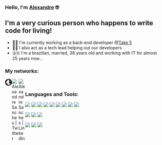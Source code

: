 ### Hello, I'm [Alexandre][website] 🤓

## I'm a very curious person who happens to write code for living!
- 👨‍💻 I'm currently working as a back-end developer @[Take 5][take5]
- 🕵️‍♂️ I also act as a tech lead helping out our developers
- 🇧🇷 I'm a brazilian, married, 38 years old and working with IT for almost 25 years now...

### My networks:

[<img align="left" alt="alexandresanches.dev" width="22px" src="https://raw.githubusercontent.com/iconic/open-iconic/master/svg/globe.svg" />][website]
[<img align="left" alt="Alexandre Sanches | Twitter" width="22px" src="https://cdn.jsdelivr.net/npm/simple-icons@v3/icons/twitter.svg" />][twitter]
[<img align="left" alt="Alexandre Sanches | LinkedIn" width="22px" src="https://cdn.jsdelivr.net/npm/simple-icons@v3/icons/linkedin.svg" />][linkedin]

<br />

### Languages and Tools:
![](https://img.shields.io/badge/CODE-Python-brightgreen)
![](https://img.shields.io/badge/CODE-PHP-green)
![](https://img.shields.io/badge/CODE-Delphi-yellowgreen)
![](https://img.shields.io/badge/CODE-PL--SQL-blue)
![](https://img.shields.io/badge/CODE-Javascript-lightgrey)
![](https://img.shields.io/badge/Code-VueJS-informational?style=flat&logo=vue.js&logoColor=white&color=4FC08D)
![](https://img.shields.io/badge/Code-Node.js-informational?style=flat&logo=node.js&logoColor=white&color=339933)
![](https://img.shields.io/badge/Code-HTML-informational?style=flat&logo=html5&logoColor=white&color=E34F26)
![](https://img.shields.io/badge/Code-CSS-informational?style=flat&logo=css3&logoColor=white&color=1572B6)

![](https://img.shields.io/badge/Cloud-Firebase-informational?style=flat&logo=firebase&logoColor=white&color=FFCA28)
![](https://img.shields.io/badge/Cloud-AWS-informational?style=flat&logo=amazon-aws&logoColor=white&color=232F3E)
![](https://img.shields.io/badge/Cloud-Azure-informational?style=flat&logo=microsoft-azure&logoColor=white&color=0089D6)

![](https://img.shields.io/badge/Tools-VSCode-informational?style=flat&logo=visual-studio-code&logoColor=white&color=007ACC)
![](https://img.shields.io/badge/Tools-Git-informational?style=flat&logo=git&logoColor=white&color=F05032)
![](https://img.shields.io/badge/Tools-Github-informational?style=flat&logo=github&logoColor=white&color=181717)

[website]: https://www.linkedin.com/in/alexandre-sanches-de-melo-barbosa-23240019/
[twitter]: https://twitter.com/rolexsanches
[linkedin]: https://www.linkedin.com/in/alexandre-sanches-de-melo-barbosa-23240019/
[instagram]: https://www.instagram.com/rolexsanches/
[take5]: https://take5lms.com
